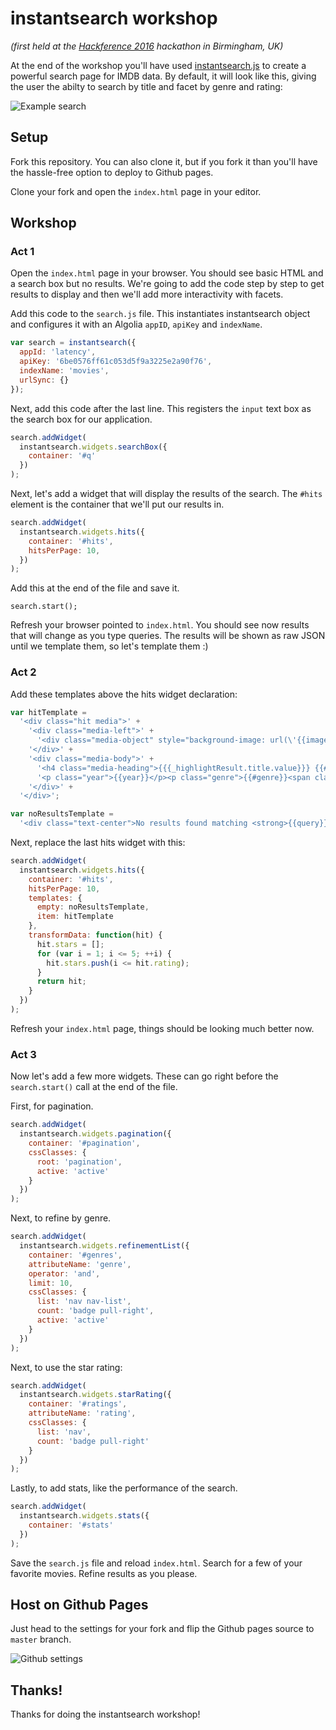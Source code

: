 # instantsearch workshop

*(first held at the [Hackference 2016](https://2016.hackference.co.uk) hackathon in Birmingham, UK)*

At the end of the workshop you'll have used [instantsearch.js](https://community.algolia.com/instantsearch.js) to create a powerful search page for IMDB data. By default,
it will look like this, giving the user the abilty to search by title and facet by genre and rating:

![Example search](https://dl.dropboxusercontent.com/s/wgrg39yh5i4akgb/Screenshot%202016-10-22%2013.14.55.png)

## Setup

Fork this repository. You can also clone it, but if you fork it than you'll have the hassle-free option to deploy to Github pages.

Clone your fork and open the `index.html` page in your editor.

## Workshop

### Act 1

Open the `index.html` page in your browser. You should see basic HTML and a search box but no results. We're going to add the code step by step to get results to display and then we'll add more interactivity with facets.

Add this code to the `search.js` file. This instantiates instantsearch object and configures it with an Algolia `appID`, `apiKey` and `indexName`.

``` javascript
var search = instantsearch({
  appId: 'latency',
  apiKey: '6be0576ff61c053d5f9a3225e2a90f76',
  indexName: 'movies',
  urlSync: {}
});
```

Next, add this code after the last line. This registers the `input` text box as the search box for our application.

``` javascript
search.addWidget(
  instantsearch.widgets.searchBox({
    container: '#q'
  })
);
```

Next, let's add a widget that will display the results of the search. The `#hits` element is the container that we'll put our results in.

``` javascript
search.addWidget(
  instantsearch.widgets.hits({
    container: '#hits',
    hitsPerPage: 10,
  })
);
```

Add this at the end of the file and save it.

```
search.start();
```

Refresh your browser pointed to `index.html`. You should see now results that will change as you type queries.
The results will be shown as raw JSON until we template them, so let's template them :)

### Act 2

Add these templates above the hits widget declaration:

``` javascript
var hitTemplate =
  '<div class="hit media">' +
    '<div class="media-left">' +
      '<div class="media-object" style="background-image: url(\'{{image}}\');"></div>' +
    '</div>' +
    '<div class="media-body">' +
      '<h4 class="media-heading">{{{_highlightResult.title.value}}} {{#stars}}<span class="ais-star-rating--star{{^.}}__empty{{/.}}"></span>{{/stars}}</h4>' +
      '<p class="year">{{year}}</p><p class="genre">{{#genre}}<span class="badge">{{.}}</span> {{/genre}}</p>' +
    '</div>' +
  '</div>';

var noResultsTemplate =
  '<div class="text-center">No results found matching <strong>{{query}}</strong>.</div>';

```

Next, replace the last hits widget with this:

``` javascript
search.addWidget(
  instantsearch.widgets.hits({
    container: '#hits',
    hitsPerPage: 10,
    templates: {
      empty: noResultsTemplate,
      item: hitTemplate
    },
    transformData: function(hit) {
      hit.stars = [];
      for (var i = 1; i <= 5; ++i) {
        hit.stars.push(i <= hit.rating);
      }
      return hit;
    }
  })
);

```

Refresh your `index.html` page, things should be looking much better now.

### Act 3

Now let's add a few more widgets. These can go right before the `search.start()` call at the end of the file.

First, for pagination.

``` javascript
search.addWidget(
  instantsearch.widgets.pagination({
    container: '#pagination',
    cssClasses: {
      root: 'pagination',
      active: 'active'
    }
  })
);
```

Next, to refine by genre.

``` javascript
search.addWidget(
  instantsearch.widgets.refinementList({
    container: '#genres',
    attributeName: 'genre',
    operator: 'and',
    limit: 10,
    cssClasses: {
      list: 'nav nav-list',
      count: 'badge pull-right',
      active: 'active'
    }
  })
);
```

Next, to use the star rating:

``` javascript
search.addWidget(
  instantsearch.widgets.starRating({
    container: '#ratings',
    attributeName: 'rating',
    cssClasses: {
      list: 'nav',
      count: 'badge pull-right'
    }
  })
);
```

Lastly, to add stats, like the performance of the search.

``` javascript
search.addWidget(
  instantsearch.widgets.stats({
    container: '#stats'
  })
);
```

Save the `search.js` file and reload `index.html`. Search for a few of your favorite movies. Refine results as you please.

## Host on Github Pages

Just head to the settings for your fork and flip the Github pages source to `master` branch.

![Github settings](https://dl.dropboxusercontent.com/s/c3p1wtu1pir5pwn/Screenshot%202016-10-22%2013.20.53.png)

## Thanks!

Thanks for doing the instantsearch workshop!

